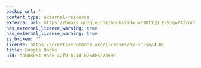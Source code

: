 ```yaml
---
backup_url: ''
content_type: external-resource
external_url: https://books.google.com/books?id=_wZ1Rf1QQ_EC&pg=PAfrontcover#v=onepage&q&f=false
has_external_licence_warning: true
has_external_license_warning: true
is_broken: ''
license: https://creativecommons.org/licenses/by-nc-sa/4.0/
title: Google Books
uid: dbb08051-9abe-42f9-b24d-025de327a59a
---
```

